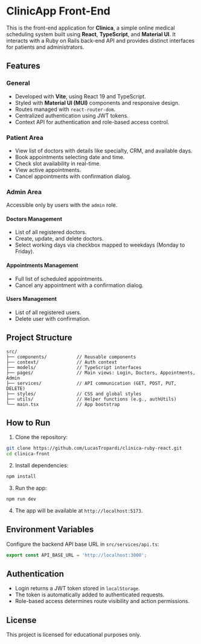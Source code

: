 # ClinicApp Front-End

This is the front-end application for **Clinica**, a simple online medical scheduling system built using **React**, **TypeScript**, and **Material UI**. It interacts with a Ruby on Rails back-end API and provides distinct interfaces for patients and administrators.

## Features

### General
- Developed with **Vite**, using React 19 and TypeScript.
- Styled with **Material UI (MUI)** components and responsive design.
- Routes managed with `react-router-dom`.
- Centralized authentication using JWT tokens.
- Context API for authentication and role-based access control.

### Patient Area
- View list of doctors with details like specialty, CRM, and available days.
- Book appointments selecting date and time.
- Check slot availability in real-time.
- View active appointments.
- Cancel appointments with confirmation dialog.

### Admin Area
Accessible only by users with the `admin` role.

#### Doctors Management
- List of all registered doctors.
- Create, update, and delete doctors.
- Select working days via checkbox mapped to weekdays (Monday to Friday).

#### Appointments Management
- Full list of scheduled appointments.
- Cancel any appointment with a confirmation dialog.

#### Users Management
- List of all registered users.
- Delete user with confirmation.

## Project Structure

```
src/
├── components/           // Reusable components
├── context/              // Auth context
├── models/               // TypeScript interfaces
├── pages/                // Main views: Login, Doctors, Appointments, Admin
├── services/             // API communication (GET, POST, PUT, DELETE)
├── styles/               // CSS and global styles
├── utils/                // Helper functions (e.g., authUtils)
└── main.tsx              // App bootstrap
```

## How to Run

1. Clone the repository:
```bash
git clone https://github.com/LucasTropardi/clinica-ruby-react.git
cd clinica-front
```

2. Install dependencies:
```bash
npm install
```

3. Run the app:
```bash
npm run dev
```

4. The app will be available at `http://localhost:5173`.

## Environment Variables

Configure the backend API base URL in `src/services/api.ts`:
```ts
export const API_BASE_URL = 'http://localhost:3000';
```

## Authentication

- Login returns a JWT token stored in `localStorage`.
- The token is automatically added to authenticated requests.
- Role-based access determines route visibility and action permissions.

## License

This project is licensed for educational purposes only.